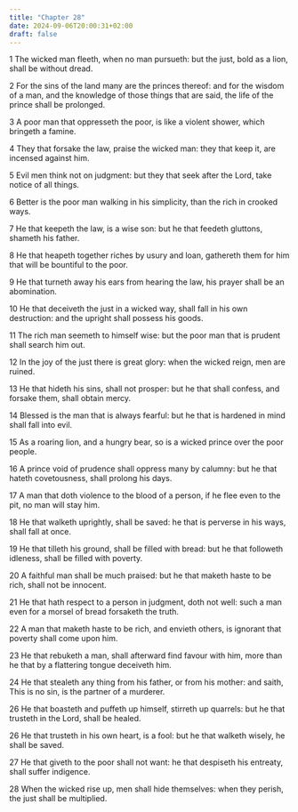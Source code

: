 ```yaml
---
title: "Chapter 28"
date: 2024-09-06T20:00:31+02:00
draft: false
---
```



1 The wicked man fleeth, when no man pursueth: but the just, bold as a lion, shall be without dread.

2 For the sins of the land many are the princes thereof: and for the wisdom of a man, and the knowledge of those things that are said, the life of the prince shall be prolonged.

3 A poor man that oppresseth the poor, is like a violent shower, which bringeth a famine.

4 They that forsake the law, praise the wicked man: they that keep it, are incensed against him.

5 Evil men think not on judgment: but they that seek after the Lord, take notice of all things.

6 Better is the poor man walking in his simplicity, than the rich in crooked ways.

7 He that keepeth the law, is a wise son: but he that feedeth gluttons, shameth his father.

8 He that heapeth together riches by usury and loan, gathereth them for him that will be bountiful to the poor.

9 He that turneth away his ears from hearing the law, his prayer shall be an abomination.

10 He that deceiveth the just in a wicked way, shall fall in his own destruction: and the upright shall possess his goods.

11 The rich man seemeth to himself wise: but the poor man that is prudent shall search him out.

12 In the joy of the just there is great glory: when the wicked reign, men are ruined.

13 He that hideth his sins, shall not prosper: but he that shall confess, and forsake them, shall obtain mercy.

14 Blessed is the man that is always fearful: but he that is hardened in mind shall fall into evil.

15 As a roaring lion, and a hungry bear, so is a wicked prince over the poor people.

16 A prince void of prudence shall oppress many by calumny: but he that hateth covetousness, shall prolong his days.

17 A man that doth violence to the blood of a person, if he flee even to the pit, no man will stay him.

18 He that walketh uprightly, shall be saved: he that is perverse in his ways, shall fall at once.

19 He that tilleth his ground, shall be filled with bread: but he that followeth idleness, shall be filled with poverty.

20 A faithful man shall be much praised: but he that maketh haste to be rich, shall not be innocent.

21 He that hath respect to a person in judgment, doth not well: such a man even for a morsel of bread forsaketh the truth.

22 A man that maketh haste to be rich, and envieth others, is ignorant that poverty shall come upon him.

23 He that rebuketh a man, shall afterward find favour with him, more than he that by a flattering tongue deceiveth him.

24 He that stealeth any thing from his father, or from his mother: and saith, This is no sin, is the partner of a murderer.

26 He that boasteth and puffeth up himself, stirreth up quarrels: but he that trusteth in the Lord, shall be healed.

26 He that trusteth in his own heart, is a fool: but he that walketh wisely, he shall be saved.

27 He that giveth to the poor shall not want: he that despiseth his entreaty, shall suffer indigence.

28 When the wicked rise up, men shall hide themselves: when they perish, the just shall be multiplied.

